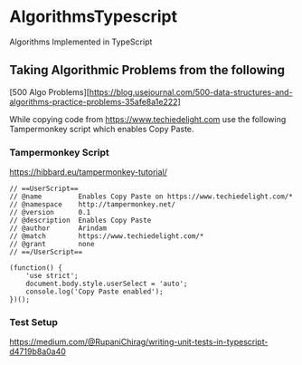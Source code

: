 # AlgorithmsTypescript
 Algorithms Implemented in TypeScript

## Taking Algorithmic Problems from the following

[500 Algo Problems][https://blog.usejournal.com/500-data-structures-and-algorithms-practice-problems-35afe8a1e222]


While copying code from https://www.techiedelight.com use the following Tampermonkey script which enables Copy Paste.

### Tampermonkey Script

https://hibbard.eu/tampermonkey-tutorial/

```
// ==UserScript==
// @name         Enables Copy Paste on https://www.techiedelight.com/*
// @namespace    http://tampermonkey.net/
// @version      0.1
// @description  Enables Copy Paste
// @author       Arindam
// @match        https://www.techiedelight.com/*
// @grant        none
// ==/UserScript==

(function() {
    'use strict';
    document.body.style.userSelect = 'auto';
    console.log('Copy Paste enabled');
})();
```

### Test Setup

https://medium.com/@RupaniChirag/writing-unit-tests-in-typescript-d4719b8a0a40